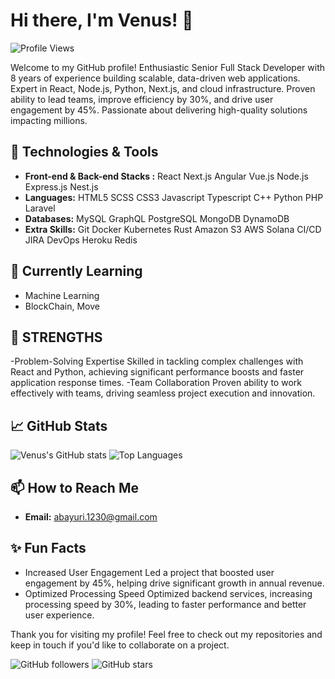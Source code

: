 # Hi there, I'm Venus! 👋

![Profile Views](https://komarev.com/ghpvc/?username=venus1213&color=blue)

Welcome to my GitHub profile! Enthusiastic Senior Full Stack Developer with 8 years of experience building scalable, data-driven web
applications. Expert in React, Node.js, Python, Next.js, and cloud infrastructure. Proven ability to lead teams,
improve efficiency by 30%, and drive user engagement by 45%. Passionate about delivering high-quality
solutions impacting millions.

## 🔧 Technologies & Tools
- **Front-end & Back-end Stacks
:** React Next.js Angular Vue.js Node.js Express.js Nest.js
- **Languages:** HTML5 SCSS CSS3 Javascript Typescript C++ Python PHP Laravel
- **Databases:** MySQL GraphQL PostgreSQL MongoDB DynamoDB
- **Extra Skills:** Git Docker Kubernetes Rust Amazon S3 AWS Solana CI/CD JIRA DevOps Heroku Redis

## 🌱 Currently Learning
- Machine Learning
- BlockChain, Move

## 🚀 STRENGTHS
-Problem-Solving Expertise
Skilled in tackling complex challenges with React and Python, achieving significant performance boosts and faster application response times.
-Team Collaboration
Proven ability to work effectively with teams, driving seamless project execution and innovation.

## 📈 GitHub Stats
![Venus's GitHub stats](https://github-readme-stats.vercel.app/api?username=venus1213&show_icons=true&theme=radical)
![Top Languages](https://github-readme-stats.vercel.app/api/top-langs/?username=venus1213&layout=compact&theme=radical)

## 📫 How to Reach Me
- **Email:** [abayuri.1230@gmail.com](mailto:your.email@example.com)

## ✨ Fun Facts
- Increased User Engagement
Led a project that boosted user engagement by 45%, helping drive significant growth in annual revenue.
- Optimized Processing Speed
Optimized backend services, increasing processing
speed by 30%, leading to faster performance and
better user experience.

Thank you for visiting my profile! Feel free to check out my repositories and keep in touch if you'd like to collaborate on a project.

![GitHub followers](https://img.shields.io/github/followers/venus1213?style=social) ![GitHub stars](https://img.shields.io/github/stars/venus1213?style=social)
